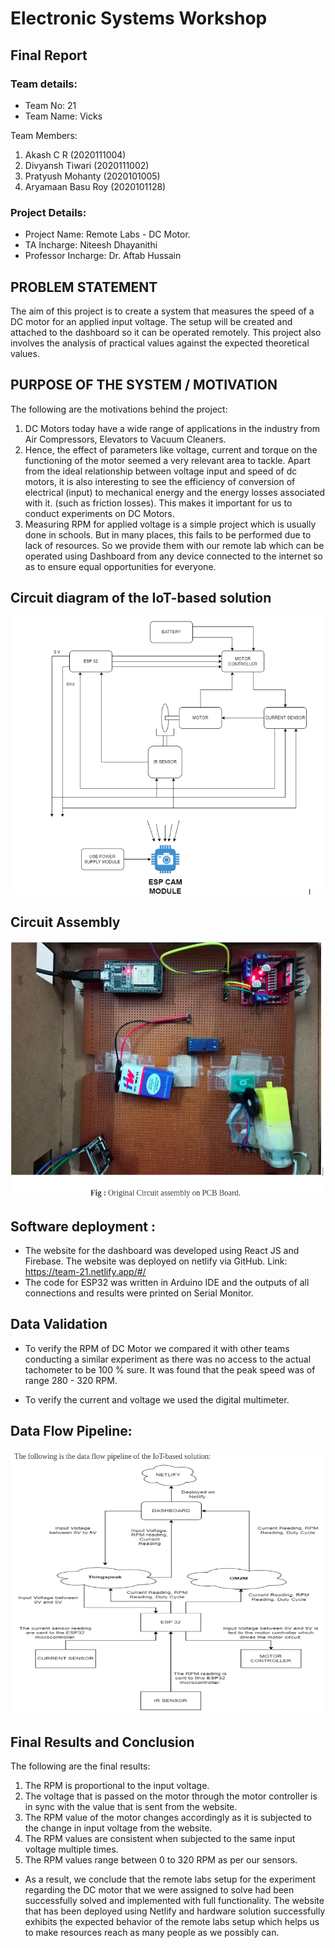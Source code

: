 # Electronic Systems Workshop
## Final Report

### Team details:
 - Team No: 		21
 - Team Name: 		Vicks

Team Members:	
1. Akash C R 		(2020111004)
2. Divyansh Tiwari	(2020111002)
3. Pratyush Mohanty	(2020101005)
4. Aryamaan Basu Roy	(2020101128)

### Project Details:
 - Project Name: 	Remote Labs - DC Motor.
 - TA Incharge: 		Niteesh Dhayanithi
 - Professor Incharge: 	Dr. Aftab Hussain

## PROBLEM STATEMENT

The aim of this project is to create a system that measures the speed of a DC motor for an applied input voltage. The setup will be created and attached to the dashboard so it can be operated remotely. This project also involves the analysis of practical values against the expected theoretical values.

## PURPOSE OF THE SYSTEM / MOTIVATION

The following are the motivations behind the project:
1. DC Motors today have a wide range of applications in the industry from Air Compressors, Elevators to Vacuum Cleaners.
2. Hence, the effect of parameters like voltage, current and torque on the functioning of the motor seemed a very relevant area to tackle.  Apart from the ideal relationship between voltage input and speed of dc motors, it is also interesting to see the efficiency of conversion of electrical (input) to mechanical energy and the energy losses associated with it. (such as friction losses). This makes it important for us to conduct experiments on DC Motors.
3. Measuring RPM for applied voltage is a simple project which is usually done in schools. But in many places, this fails to be performed due to lack of resources. So we provide them with our remote lab which can be operated using Dashboard from any device connected to the internet so as to ensure equal opportunities for everyone.

## Circuit diagram of the IoT-based solution
![alt text](Images/1.png)

## Circuit Assembly
![alt text](Images/2.png)


## Software deployment :
 - The website for the dashboard was developed using React JS and Firebase. The website was deployed on netlify via GitHub. 
Link: https://team-21.netlify.app/#/
 - The code for ESP32 was written in Arduino IDE and the outputs of all connections and results were printed on Serial Monitor.


## Data Validation
 - To verify the RPM of DC Motor we compared it with other teams conducting a similar experiment as there was no access to the actual tachometer to be 100 % sure. It was found that the peak speed was of range 280 - 320 RPM.

 - To verify the current and voltage we used the digital multimeter.


## Data Flow Pipeline:
![alt text](Images/3.png)

## Final Results and Conclusion
The following are the final results:
1. The RPM is proportional to the input voltage.
2. The voltage that is passed on the motor through the motor controller is in sync with the value that is sent from the website.
3. The RPM value of the motor changes accordingly as it is subjected to the change in input voltage from the website.
4. The RPM values are consistent when subjected to the same input voltage multiple times.
5. The RPM values range between 0 to 320 RPM as per our sensors.

 - As a result, we conclude that the remote labs setup for the experiment regarding the DC motor that we were assigned to solve had been successfully solved and implemented with full functionality. The website that has been deployed using Netlify and hardware solution successfully exhibits ṭhe expected behavior of the remote labs setup which helps us to make resources reach as many people as we possibly can.
